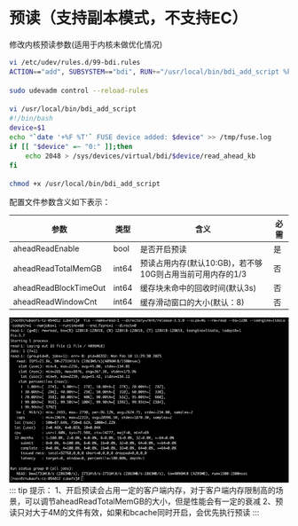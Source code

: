 # 预读（支持副本模式，不支持EC）

修改内核预读参数(适用于内核未做优化情况)
``` bash
vi /etc/udev/rules.d/99-bdi.rules
ACTION=="add", SUBSYSTEM=="bdi", RUN+="/usr/local/bin/bdi_add_script %k"

sudo udevadm control --reload-rules

vi /usr/local/bin/bdi_add_script
#!/bin/bash
device=$1
echo "`date '+%F %T'` FUSE device added: $device" >> /tmp/fuse.log
if [[ "$device" =~ "0:" ]];then
    echo 2048 > /sys/devices/virtual/bdi/$device/read_ahead_kb
fi

chmod +x /usr/local/bin/bdi_add_script
```
配置文件参数含义如下表示：

| 参数 | 类型 | 含义 | 必需 |
| ---- | ---- | ---- | ---- |
| aheadReadEnable        | bool  | 是否开启预读                              | 是  |
| aheadReadTotalMemGB      | int64 | 预读占用内存(默认10:GB)，若不够10G则占用当前可用内存的1/3 | 否  |
| aheadReadBlockTimeOut      | int64 | 缓存块未命中的回收时间(默认3s)                   | 否  |
|    aheadReadWindowCnt                        | int64 | 缓存滑动窗口的大小(默认：8)                     | 否  |

![aheadread](./pic/aheadread.png)
::: tip 提示：
1、开启预读会占用一定的客户端内存，对于客户端内存限制高的场景，可以调节aheadReadTotalMemGB的大小，但是性能会有一定的衰减 
2、预读只对大于4M的文件有效，如果和bcache同时开启，会优先执行预读
:::